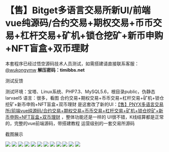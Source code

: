 # 【售】Bitget多语言交易所新UI/前端vue纯源码/合约交易+期权交易+币币交易+杠杆交易+矿机+锁仓挖矿+新币申购+NFT盲盒+双币理财

本套程序已经过悟空源码技术人员测试，如需搭建请直接联系客服：[@wukongymw](http://t.me/wukongymw)
**解压密码：timibbs.net**

测试反馈

测试环境：宝塔、Linux系统、PHP7.3、MySQL5.6，根目录public，伪静态larvael5
语言：很多，看图
合约交易+期权交易+币币交易+杠杆交易+矿机+锁仓挖矿+新币申购+NFT盲盒+双币理财
是这套改了新的UI：[【售】PNYX多语言交易所/前端vue纯源码/合约交易+期权交易+币币交易+杠杆交易+矿机+锁仓挖矿+新币申购+NFT盲盒+双币理财](https://wukongymw.com/200635.html) ，整体功能还是一样的
UI很不错，K线结算都是正常的，完整的vue前端源码，带搭建教程
运营级别的一套交易所源码

截图展示

[![](https://wukongymw.com/wp-content/uploads/2023/11/1699635837-693582ddb4dc4ac.png)](https://wukongymw.com/wp-content/uploads/2023/11/1699635837-693582ddb4dc4ac.png)
[![](https://wukongymw.com/wp-content/uploads/2023/11/1699635341-b1a342dcd6d2925.png)](https://wukongymw.com/wp-content/uploads/2023/11/1699635341-b1a342dcd6d2925.png)
[![](https://wukongymw.com/wp-content/uploads/2023/11/1699635336-4152bf010e99f3d.png)](https://wukongymw.com/wp-content/uploads/2023/11/1699635336-4152bf010e99f3d.png)
[![](https://wukongymw.com/wp-content/uploads/2023/11/1699635330-33a4830a67373a5.png)](https://wukongymw.com/wp-content/uploads/2023/11/1699635330-33a4830a67373a5.png)
[![](https://wukongymw.com/wp-content/uploads/2023/11/1699635326-0f81e9b9cbf3fb2.png)](https://wukongymw.com/wp-content/uploads/2023/11/1699635326-0f81e9b9cbf3fb2.png)
[![](https://wukongymw.com/wp-content/uploads/2023/11/1699635321-732d84e09e408ee.png)](https://wukongymw.com/wp-content/uploads/2023/11/1699635321-732d84e09e408ee.png)
[![](https://wukongymw.com/wp-content/uploads/2023/11/1699635317-0e2e6bcf231b4cc.png)](https://wukongymw.com/wp-content/uploads/2023/11/1699635317-0e2e6bcf231b4cc.png)
[![](https://wukongymw.com/wp-content/uploads/2023/11/1699635314-3d4ab462f1d059b.png)](https://wukongymw.com/wp-content/uploads/2023/11/1699635314-3d4ab462f1d059b.png)
[![](https://wukongymw.com/wp-content/uploads/2023/11/1699635308-e1e50379683a67f.png)](https://wukongymw.com/wp-content/uploads/2023/11/1699635308-e1e50379683a67f.png)
[![](https://wukongymw.com/wp-content/uploads/2023/11/1699635868-e2ca1e64c510706.png)](https://wukongymw.com/wp-content/uploads/2023/11/1699635868-e2ca1e64c510706.png)
[![](https://wukongymw.com/wp-content/uploads/2023/11/1699635866-0fb04cf251ac945.png)](https://wukongymw.com/wp-content/uploads/2023/11/1699635866-0fb04cf251ac945.png)
[![](https://wukongymw.com/wp-content/uploads/2023/11/1699635223-7c05d49cbfac6c8.png)](https://wukongymw.com/wp-content/uploads/2023/11/1699635223-7c05d49cbfac6c8.png)